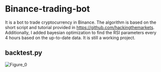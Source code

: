 # Binance-trading-bot

It is a bot to trade cryptocurrency in Binance. The algorithm is based on the short script and tutorial provided in https://github.com/hackingthemarkets. Additionally, I added bayesian optimization to find the RSI parameters every 4 hours based on the up-to-date data. It is still a working project.

## backtest.py
![Figure_0](https://user-images.githubusercontent.com/44211738/159064420-712c19fe-2ece-4307-bcd2-84cbf33ab7a2.png)
